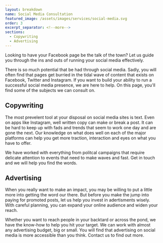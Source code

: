 ```yaml
---
layout: breakdown
name: Social Media Consultation
featured_image: /assets/images/services/social-media.svg
order: 3
excerpt_separator: <!--more-->
sections:
  - Copywriting
  - Advertising
---
```


Looking to have your Facebook page be the talk of the town? Let us guide you through the ins and outs of running your social media effectively.

<!--more-->

There is so much potential that be had through social media. Sadly, you will often find that pages get burried in the tidal wave of content that exists on Facebook, Twitter and Instagram. If you want to build your ability to run a successful social media presence, we are here to help. On this page, you'll find some of the subjects we can consult on.

<section class="py-5" id="Copywriting">
  <h2 class="pb-3">Copywriting</h2>
  <p>The most prevelent tool at your disposal on social media sites is text. Even on apps like Instagram, well written copy can make or break a post. It can be hard to keep up with fads and trends that seem to work one day and are gone the next. Our knowledge on what does well on each of the major platforms can help you get more traction, interaction and eyes on what you have to offer.</p>
  <p>We have worked with everything from politcal campaigns that require delicate attention to events that need to make waves and fast. Get in touch and we will help you find the words.</p>
</section>

<section class="py-5" id="Advertising">
  <h2 class="pb-3">Advertising</h2>
  <p>When you really want to make an impact, you may be willing to put a little more into getting the word our there. But before you make the jump into paying for promoted posts, let us help you invest in adertisments wisely. With careful planning, you can expand your online audience and widen your reach.</p>
  <p>Whether you want to reach people in your backtard or across the pond, we have the know-how to help you hit your target. We can work with almost any advertising budget, big or small. You will find that advertising on social media is more accessible than you think. Contact us to find out more.</p>
</section>